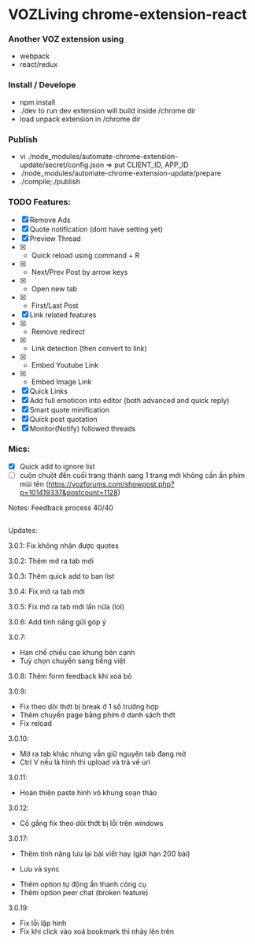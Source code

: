 # VOZLiving chrome-extension-react
### Another VOZ extension using
- webpack
- react/redux

### Install / Develope
- npm install
- ./dev to run dev extension will build inside /chrome dir
- load unpack extension in /chrome dir

### Publish
- vi ./node_modules/automate-chrome-extension-update/secret/config.json => put CLIENT_ID, APP_ID
- ./node_modules/automate-chrome-extension-update/prepare 
- ./compile;./publish

### TODO Features:
- [X] Remove Ads
- [X] Quote notification (dont have setting yet)
- [X] Preview Thread
- [x] +   Quick reload using command + R
- [x] +   Next/Prev Post by arrow keys
- [x] +   Open new tab
- [x] +   First/Last Post
- [x] Link related features
- [x] +   Remove redirect
- [x] +   Link detection (then convert to link)
- [x] +   Embed Youtube Link
- [x] +   Embed Image Link
- [x] Quick Links
- [x] Add full emoticon into editor (both advanced and quick reply)
- [x] Smart quote minification
- [x] Quick post quotation
- [x] Monitor(Notify) followed threads

### Mics:
- [x] Quick add to ignore list
- [ ] cuộn chuột đến cuối trang thành sang 1 trang mới không cần ấn phím mũi tên (https://vozforums.com/showpost.php?p=101419337&postcount=1128)

Notes: Feedback process 40/40

##
Updates:

3.0.1: Fix không nhận được quotes

3.0.2: Thêm mở ra tab mới 

3.0.3: Thêm quick add to ban list

3.0.4: Fix mở ra tab mới

3.0.5: Fix mở ra tab mới lần nữa (lol)

3.0.6: Add tính năng gửi góp ý

3.0.7: 

- Hạn chế chiều cao khung bên cạnh
- Tuỳ chọn chuyển sang tiếng việt

3.0.8: Thêm form feedback khi xoá bỏ 

3.0.9: 

- Fix theo dõi thớt bị break ở 1 số trường hợp
- Thêm chuyển page bằng phím ở danh sách thớt
- Fix reload

3.0.10: 

- Mở ra tab khác nhưng vẫn giữ nguyên tab đang mở
- Ctrl V nếu là hình thì upload và trả về url

3.0.11:

- Hoàn thiện paste hình vô khung soạn thảo

3.0.12:

- Cố gắng fix theo dõi thớt bị lỗi trên windows

3.0.17:
- Thêm tính năng lưu lại bài viết hay (giới hạn 200 bài)
+ Lưu và sync
- Thêm option tự động ẩn thanh công cụ
- Thêm option peer chat (broken feature)

3.0.19: 
- Fix lỗi lặp hình
- Fix khi click vào xoá bookmark thì nhảy lên trên
